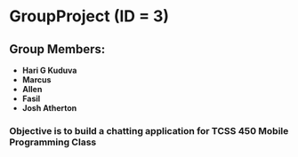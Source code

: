 # GroupProject (ID = 3)

## Group Members:
  - **Hari G Kuduva**
  - **Marcus**
  - **Allen**
  - **Fasil**
  - **Josh Atherton**
  
### Objective is to build a chatting application for TCSS 450 Mobile Programming Class
